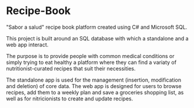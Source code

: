 # Recipe-Book
"Sabor a salud" recipe book platform created using C# and Microsoft SQL.

This project is built around an SQL database with which a standalone and a web app interact. 

The purpose is to provide people with common medical conditions or simply trying to eat healthy a platform where they can find a variaty of nutritionist-curated recipes that suit their necessities.

The standalone app is used for the management (insertion, modification and deletion) of core data. The web app is designed for users to browse recipes, add them to a weekly plan and save a groceries shopping list, as well as for nitricionists to create and update recipes.
